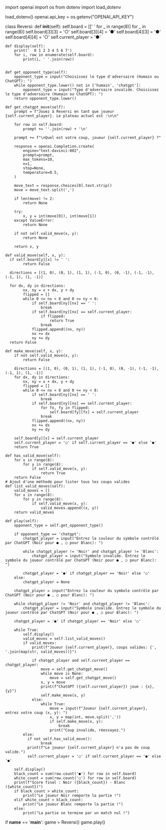 import openai
import os
from dotenv import load_dotenv

load_dotenv()
openai.api_key = os.getenv("OPENAI_API_KEY")


class Reversi:
    def __init__(self):
        self.board = [[' ' for _ in range(8)] for _ in range(8)]
        self.board[3][3] = '○'
        self.board[3][4] = '●'
        self.board[4][3] = '●'
        self.board[4][4] = '○'
        self.current_player = '●'

    def display(self):
        print('  0 1 2 3 4 5 6 7')
        for i, row in enumerate(self.board):
            print(i, ' '.join(row))
    
     
    def get_opponent_type(self):
        opponent_type = input("Choisissez le type d'adversaire (Humain ou ChatGPT): ")
        while opponent_type.lower() not in ['humain', 'chatgpt']:
            opponent_type = input("Type d'adversaire invalide. Choisissez le type d'adversaire (Humain ou ChatGPT): ")
        return opponent_type.lower()

    def get_chatgpt_move(self):
        prompt = f"Jouez à Reversi en tant que joueur {self.current_player}. Le plateau actuel est :\n\n"

        for row in self.board:
            prompt += ''.join(row) + '\n'
        
        prompt += f"\nQuel est votre coup, joueur {self.current_player} ?"

        response = openai.Completion.create(
            engine="text-davinci-002",
            prompt=prompt,
            max_tokens=10,
            n=1,
            stop=None,
            temperature=0.5,
        )

        move_text = response.choices[0].text.strip()
        move = move_text.split(',')

        if len(move) != 2:
            return None

        try:
            x, y = int(move[0]), int(move[1])
        except ValueError:
            return None

        if not self.valid_move(x, y):
            return None

        return x, y

    def valid_move(self, x, y):
      if self.board[y][x] != ' ':
            return False

      directions = [(1, 0), (0, 1), (1, 1), (-1, 0), (0, -1), (-1, -1), (-1, 1), (1, -1)]
      
      for dx, dy in directions:
            nx, ny = x + dx, y + dy
            flipped = []
            while 0 <= nx < 8 and 0 <= ny < 8:
                if self.board[ny][nx] == ' ':
                    break
                if self.board[ny][nx] == self.current_player:
                    if flipped:
                        return True
                    break
                flipped.append((nx, ny))
                nx += dx
                ny += dy
      return False

    def make_move(self, x, y):
        if not self.valid_move(x, y):
            return False

        directions = [(1, 0), (0, 1), (1, 1), (-1, 0), (0, -1), (-1, -1), (-1, 1), (1, -1)]
        for dx, dy in directions:
            nx, ny = x + dx, y + dy
            flipped = []
            while 0 <= nx < 8 and 0 <= ny < 8:
                if self.board[ny][nx] == ' ':
                    break
                if self.board[ny][nx] == self.current_player:
                    for fx, fy in flipped:
                        self.board[fy][fx] = self.current_player
                    break
                flipped.append((nx, ny))
                nx += dx
                ny += dy

        self.board[y][x] = self.current_player
        self.current_player = '○' if self.current_player == '●' else '●'
        return True

    def has_valid_move(self):
        for x in range(8):
            for y in range(8):
                if self.valid_move(x, y):
                    return True
        return False
    # Ajout d'une méthode pour lister tous les coups valides
    def list_valid_moves(self):
        valid_moves = []
        for x in range(8):
            for y in range(8):
                if self.valid_move(x, y):
                    valid_moves.append((x, y))
        return valid_moves
    
    def play(self):
        opponent_type = self.get_opponent_type()

        if opponent_type == 'chatgpt':
            chatgpt_player = input("Entrez la couleur du symbole contrôlé par ChatGPT (Noir pour ● , ○ pour Blanc): ")

            while chatgpt_player != 'Noir' and chatgpt_player != 'Blanc':
                chatgpt_player = input("Symbole invalide. Entrez le symbole du joueur contrôlé par ChatGPT (Noir pour ● , ○ pour Blanc): ")

            chatgpt_player = '●' if chatgpt_player == 'Noir' else '○'
        else:
            chatgpt_player = None

        chatgpt_player = input("Entrez la couleur du symbole contrôlé par ChatGPT (Noir pour ● , ○ pour Blanc): ")

        while chatgpt_player != 'Noir' and chatgpt_player != 'Blanc':
            chatgpt_player = input("Symbole invalide. Entrez le symbole du joueur contrôlé par ChatGPT (Noir pour ● , ○ pour Blanc): ")

        chatgpt_player = '●' if chatgpt_player == 'Noir' else '○'

        while True:
            self.display()
            valid_moves = self.list_valid_moves()
            if valid_moves:
                print(f"Joueur {self.current_player}, coups valides: {', '.join(map(str, valid_moves))}")

                if chatgpt_player and self.current_player == chatgpt_player:
                    move = self.get_chatgpt_move()
                    while move is None:
                        move = self.get_chatgpt_move()
                    x, y = move
                    print(f"ChatGPT ({self.current_player}) joue : {x}, {y}")
                    self.make_move(x, y)
                else:
                    while True:
                        move = input(f"Joueur {self.current_player}, entrez votre coup (x, y): ")
                        x, y = map(int, move.split(','))
                        if self.make_move(x, y):
                            break
                        print("Coup invalide, réessayez.")
            else:
              if not self.has_valid_move():
                    break
              print(f"Le joueur {self.current_player} n'a pas de coup valide.")
              self.current_player = '○' if self.current_player == '●' else '●'

        self.display()
        black_count = sum(row.count('●') for row in self.board)
        white_count = sum(row.count('○') for row in self.board)
        print(f"Score final : Noir ({black_count}) - Blanc ({white_count})")
        if black_count > white_count:
            print("Le joueur Noir remporte la partie !")
        elif white_count > black_count:
            print("Le joueur Blanc remporte la partie !")
        else:
            print("La partie se termine par un match nul !")


if __name__ == '__main__':
    game = Reversi()
    game.play()
